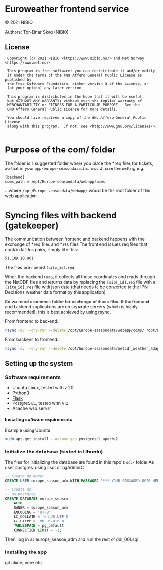 # Euroweather frontend service

&copy; 2021 NIBIO

Authors: Tor-Einar Skog (NIBIO)

## License
```
 Copyright (c) 2021 NIBIO <https://www.nibio.no/> and Met Norway <https://www.met.no/>
 
 This program is free software: you can redistribute it and/or modify
 it under the terms of the GNU Affero General Public License as published by
 the Free Software Foundation, either version 3 of the License, or
 (at your option) any later version.
 
 This program is distributed in the hope that it will be useful,
 but WITHOUT ANY WARRANTY; without even the implied warranty of
 MERCHANTABILITY or FITNESS FOR A PARTICULAR PURPOSE.  See the
 GNU Affero General Public License for more details.
 
 You should have received a copy of the GNU Affero General Public License
 along with this program.  If not, see <http://www.gnu.org/licenses/>.
 
```



# Purpose of the com/ folder
The folder is a suggested folder where you place the *.req files for tickets, so that in your `app/europe-seasondata.ini` would have the setting e.g.




```
[backend]
coms_path = /opt/Europe-seasondata/webapp/coms
```

...where `/opt/Europe-seasondata/webapp/` would be the root folder of this web application

# Syncing files with backend (gatekeeper)

The communication between frontend and backend happens with the exchange of *.req files and *.res files
The front end issues req files that contain lat-lon pairs, simply like this:

```
51.109 10.961
```

The files are named `[site_id].req`

When the backend runs, it collects all these coordinates and reads through the NetCDF files and returns data by replacing the `[site_id].req` file with a `[site_id].res`  file with json data (that needs to be converted to the IPM Decisions weather data format by this application)

So we need a common folder for exchange of these files. If the frontend and backend applications are on separate servers (which is highly recommended), this is best achieved by using rsync.

From frontend to backend:

``` bash
rsync -av --dry-run --delete /opt/Europe-seasondata/webapp/coms/ /opt/Europe-seasondata/netcdf_weather_adapter_multiple/coms/
```

From backend to frontend:

``` bash
rsync -av --dry-run --delete /opt/Europe-seasondata/netcdf_weather_adapter_multiple/coms/ /opt/Europe-seasondata/webapp/coms/
```

## Setting up the system
### Software requirements
* Ubuntu Linux, tested with v 20
* Python3
* [Flask](https://flask.palletsprojects.com/en/2.0.x/)
* PostgreSQL, tested with v12
* Apache web server

#### Installing software requirements
Example using Ubuntu

``` bash
sudo apt-get install --assume-yes postgresql apache2
```
### Initialize the database (tested in Ubuntu)
The files for initializing the database are found in this repo's `ddl/` folder
As user postgres, using psql or pgAdmin4:

```sql
-- Create db owner
CREATE USER europe_season_adm WITH PASSWORD '*** YOUR PASSWORD GOES HERE***';

-- Create db
-- as postgres
CREATE DATABASE europe_season 
    WITH 
    OWNER = europe_season_adm
    ENCODING = 'UTF8'
    LC_COLLATE = 'en_US.UTF-8'
    LC_CTYPE = 'en_US.UTF-8'
    TABLESPACE = pg_default
    CONNECTION LIMIT = -1;
```

Then, log in as europe_season_adm and run the rest of ddl_001.sql

### Installing the app
git clone, venv etc
